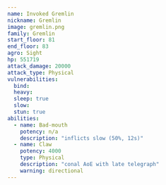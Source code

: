 ```yaml
---
name: Invoked Gremlin
nickname: Gremlin
image: gremlin.png
family: Gremlin
start_floor: 81
end_floor: 83
agro: Sight
hp: 551719
attack_damage: 20000
attack_type: Physical
vulnerabilities:
  bind: 
  heavy: 
  sleep: true
  slow: 
  stun: true
abilities:
  - name: Bad-mouth
    potency: n/a
    description: "inflicts slow (50%, 12s)"
  - name: Claw
    potency: 4000
    type: Physical
    description: "conal AoE with late telegraph"
    warning: directional
---
```

